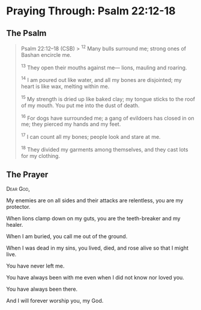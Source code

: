 # Praying Through: Psalm 22:12-18

## The Psalm

>Psalm 22:12–18 (CSB)  >
><sup>12</sup> Many bulls surround me; strong ones of Bashan encircle me. 
>
><sup>13</sup> They open their mouths against me— lions, mauling and roaring. 
>
><sup>14</sup> I am poured out like water, and all my bones are disjointed; my heart is like wax, melting within me. 
>
><sup>15</sup> My strength is dried up like baked clay; my tongue sticks to the roof of my mouth. You put me into the dust of death. 
>
><sup>16</sup> For dogs have surrounded me; a gang of evildoers has closed in on me; they pierced my hands and my feet. 
>
><sup>17</sup> I can count all my bones; people look and stare at me. 
>
><sup>18</sup> They divided my garments among themselves, and they cast lots for my clothing.

## The Prayer

<div style="font-variant: small-caps;">
  Dear God,
</div>


My enemies are on all sides 
  and their attacks are relentless, 
  you are my protector.

When lions clamp down on my guts, 
  you are the teeth-breaker and my healer.

When I am buried, 
  you call me out of the ground.

When I was dead in my sins, 
  you lived, died, and rose alive
  so that I might live.

You have never left me.

You have always been with me 
  even when I did not know nor loved you.

You have always been there.

And I will forever worship you, my God.

